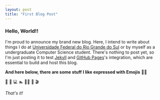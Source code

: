 ```yaml
---
layout: post
title: "First Blog Post"
---
```


### Hello, World!!
I'm proud to announce my brand new blog. Here, I intend to write about things I do at [Universidade Federal do Rio Grande do Sul](http://www.inf.ufrgs.br/) or by myself as a undergraduate Computer Science student. There's nothing to post yet, so I'm just posting it to test [Jekyll](https://jekyllrb.com/) and [GitHub Pages](https://pages.github.com/)'s integration, which are essential to build and host this blog. 

**And here below, there are some stuff I like expressed with Emojis** 👍🏼

🎼 🎸 💻  🏊 🏃🏻 📸 🎬 


_That's it!_